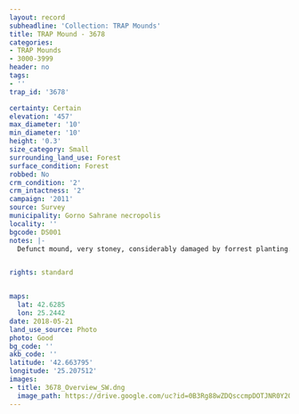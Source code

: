 ```yaml
---
layout: record
subheadline: 'Collection: TRAP Mounds'
title: TRAP Mound - 3678
categories:
- TRAP Mounds
- 3000-3999
header: no
tags:
- ''
trap_id: '3678'

certainty: Certain
elevation: '457'
max_diameter: '10'
min_diameter: '10'
height: '0.3'
size_category: Small
surrounding_land_use: Forest
surface_condition: Forest
robbed: No
crm_condition: '2'
crm_intactness: '2'
campaign: '2011'
source: Survey
municipality: Gorno Sahrane necropolis
locality: ''
bgcode: DS001
notes: |-
  Defunct mound, very stoney, considerably damaged by forrest planting.


rights: standard


maps:
  lat: 42.6285
  lon: 25.2442
date: 2018-05-21
land_use_source: Photo
photo: Good
bg_code: ''
akb_code: ''
latitude: '42.663795'
longitude: '25.207512'
images:
- title: 3678_Overview_SW.dng
  image_path: https://drive.google.com/uc?id=0B3Rg88wZDQsccmpDOTJNR0Y2Q1E
---
```

